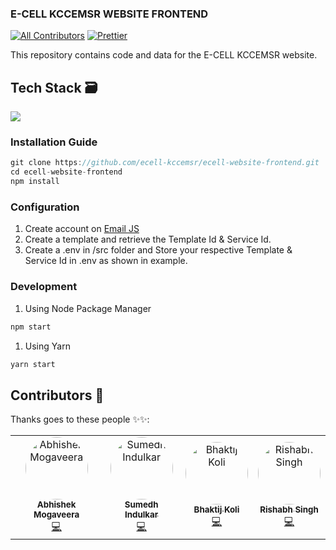### E-CELL KCCEMSR WEBSITE FRONTEND

[![All Contributors](https://img.shields.io/badge/all_contributors-2-orange.svg?style=flat-square)](#contributors-)
[![Prettier](https://img.shields.io/badge/code_style-prettier-ff69b4.svg)](https://prettier.io)

This repository contains code and data for the E-CELL KCCEMSR website.

## Tech Stack 🗃

<img src="https://img.shields.io/badge/-ReactJS-%2300bfff%20">

### Installation Guide

```javascript
git clone https://github.com/ecell-kccemsr/ecell-website-frontend.git
cd ecell-website-frontend
npm install
```

### Configuration

1. Create account on <a href="https://www.emailjs.com/">Email JS</a>
2. Create a template and retrieve the Template Id & Service Id.
3. Create a .env in /src folder and Store your respective Template & Service Id in .env as shown in example.

### Development

1. Using Node Package Manager

```javascript
npm start
```

1. Using Yarn

```javascript
yarn start
```

## Contributors 🌟

Thanks goes to these people ✨✨:

<table>
  <tr>
   <td align="center"><a href="https://abhiisshakee.netlify.app/"><img src="https://avatars2.githubusercontent.com/u/37222497?v=4" width="100px;" style="border-radius: 50%;" alt="Abhishek Mogaveera"/><br /><sub><b>Abhishek Mogaveera</b></sub></a><br /><a href="https://abhiisshakee.netlify.app/" title="Code">💻</a></td>
<td align="center"><a href="https://github.com/sumedhindulkar"><img src="https://avatars.githubusercontent.com/u/55879698?s=460&v=4" width="100px;" style="border-radius: 50%;" alt="Sumedh Indulkar"/><br /><sub><b>Sumedh Indulkar</b></sub></a><br /><a href="https://github.com/sumedhindulkar" title="Code">💻</a></td>
<td align="center"><a href="https://github.com/bhaktijkoli"><img src="https://avatars.githubusercontent.com/u/16408896?v=4" width="100px;" style="border-radius: 50%;" alt="Bhaktij Koli"/><br /><sub><b>Bhaktij Koli
</b></sub></a><br /><a href="https://github.com/bhaktijkoli" title="Code">💻</a></td>
<td align="center"><a href="https://github.com/thisisrishabh22"><img src="https://avatars.githubusercontent.com/u/56874272?v=4" width="100px;" style="border-radius: 50%;" alt="Rishabh Singh"/><br /><sub><b>Rishabh Singh
</b></sub></a><br /><a href="https://github.com/thisisrishabh22" title="Code">💻</a></td>
  </tr>
</table>
